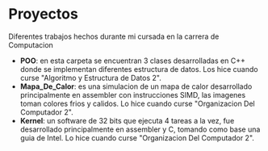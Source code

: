 # Proyectos
Diferentes trabajos hechos durante mi cursada en la carrera de Computacion
+ **POO**: en esta carpeta se encuentran 3 clases desarrolladas en C++ donde se implementan diferentes estructura de datos. Los hice cuando curse "Algoritmo y Estructura de Datos 2".
+ **Mapa_De_Calor**:  es una simulacion de un mapa de calor desarrollado principalmente en assembler con instrucciones SIMD, las imagenes toman colores frios y calidos. Lo hice cuando curse "Organizacion Del Computador 2".
+ **Kernel**:  un software de 32 bits que ejecuta 4 tareas a la vez, fue desarrollado principalmente en assembler y C, tomando como base una guia de Intel. Lo hice cuando curse "Organizacion Del Computador 2".
